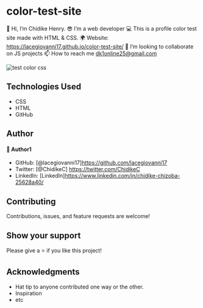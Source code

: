 # color-test-site
👋 Hi, I’m Chidike Henry.
😎 I’m a web developer 
💻 This is a profile color test site made with HTML & CSS. 
🌍 Website:  https://lacegiovanni17.github.io/color-test-site/
💞️ I’m looking to collaborate on JS projects 
📫 How to reach me dk1online25@gmail.com

![test color css](https://user-images.githubusercontent.com/30509335/193430798-6f396d29-8569-44ad-85f0-e8f8e5e53e9a.PNG)


## Technologies Used
* CSS
* HTML
* GitHub

## Author

#### 👤 Author1
- GitHub: [@lacegiovanni17]https://github.com/lacegiovanni17
- Twitter: [@ChidikeC] https://twitter.com/ChidikeC
- LinkedIn: [LinkedIn]https://www.linkedin.com/in/chidike-chizoba-25628a40/

## Contributing 
Contributions, issues, and feature requests are welcome!

## Show your support
Please give a ⭐️ if you like this project! 

## Acknowledgments
- Hat tip to anyone contributed one way or the other.
- Inspiration
- etc
